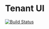 # Tenant UI

[![Build Status](https://travis-ci.org/micro-business/TenantUI.png)](https://travis-ci.org/micro-business/TenantUI)
